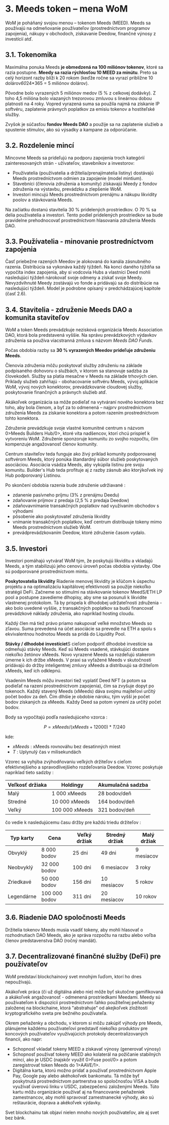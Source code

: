 # 3. Meeds token – mena WoM

WoM je poháňaný svojou menou – tokenom Meeds (MEED). Meeds sa používajú na odmeňovanie používateľov (prostredníctvom programov zapojenia), nákupy v obchodoch, získavanie Deedow, finančné výnosy z investícií atď.

## 3.1. Tokenomika

Maximálna ponuka Meeds **je obmedzená na 100 miliónov tokenov**, ktoré sa razia postupne. **Meedy sa razia rýchlosťou 10 MEED za minútu**. Preto sa celý horizont razby blíži k 20 rokom (keďže ročne sa vyrazí približne 10 dolárov*60*24*365 = 5 miliónov dolárov).

Pôvodne bolo vyrazených 5 miliónov medov (5 % z celkovej dodávky). Z toho 4,5 milióna bolo viazaných trezorovou zmluvou s lineárnou dobou platnosti na 4 roky. Vopred vyrazená suma sa použila najmä na získanie IP softvéru, zaplatenie právnych poplatkov za emisiu tokenov a hostiteľské služby.

Zvyšok je súčasťou __fondov Meeds DAO__ a použije sa na zaplatenie služieb a spustenie stimulov, ako sú výsadky a kampane za odporúčanie.


## 3.2. Rozdelenie mincí

Mincovne Meeds sa prideľujú na podporu zapojenia troch kategórií zainteresovaných strán - užívateľov, stavebníkov a investorov:

- Používatelia (používatelia a držitelia/prenajímatelia listiny) dostávajú Meeds prostredníctvom odmien za zapojenie (model mintium).
- Stavebníci (členovia združenia a komunity) získavajú Meedy z fondov združenia na výstavbu, prevádzku a zlepšenie WoM.
- Investori mincujú Meeds prostredníctvom prenájmu a nákupu likvidity poolov a stávkovania Meeds.

Na začiatku dostanú stavitelia 30 % pridelených prostriedkov. O 70 % sa delia používatelia a investori. Tento podiel pridelených prostriedkov sa bude pravidelne prehodnocovať prostredníctvom hlasovania združenia Meeds DAO.

## 3.3. Používatelia - minovanie prostredníctvom zapojenia

Časť priebežne razených Meedov je alokovaná do kanála zásnubného razenia. Distribúcia sa vykonáva každý týždeň. Na konci daného týždňa sa vypočíta index zapojenia, aby si vodcovia Hubs a vlastníci Deed mohli nasledujúci týždeň nárokovať svoje odmeny a získať svoje Meedy. Nevyzdvihnuté Meedy zostávajú vo fonde a pridávajú sa do distribúcie na nasledujúci týždeň. Model je podrobne opísaný v predchádzajúcej kapitole (časť 2.6).

## 3.4. Stavitelia - združenie Meeds DAO a komunita staviteľov

WoM a token Meeds prevádzkuje nezisková organizácia Meeds Association DAO, ktorá bola predstavená vyššie. Na správu prevádzkových výdavkov združenia sa používa viacstranná zmluva s názvom _Meeds DAO Funds_.

Počas obdobia razby sa **30 % vyrazených Meedov prideľuje združeniu Meeds**.

Členovia združenia môžu poskytovať služby združeniu na základe podpísaného dohovoru o službách, v ktorom sa stanovuje sadzba za človekodeň. Služby sa platia mesačne v Meeds na základe trhových cien. Príklady služieb zahŕňajú - obohacovanie softvéru Meeds, vývoj aplikácie WoM, vývoj nových konektorov, prevádzkovanie cloudovej služby, poskytovanie finančných a právnych služieb atď.

Akákoľvek organizácia sa môže podieľať na vytváraní nového konektora bez toho, aby bola členom, a byť za to odmenená – najprv prostredníctvom združenia Meeds za získanie konektora a potom razením prostredníctvom tohto konektora.

Združenie prevádzkuje svoje vlastné komunitné centrum s názvom 0>Meeds Builders Hub/0>, ktoré víta nadšencov, ktorí chcú prispieť k vytvoreniu WoM. Združenie sponzoruje komunitu zo svojho rozpočtu, čím kompenzuje angažovanosť členov komunity.

Centrum staviteľov teda funguje ako živý príklad komunity podporovanej softvérom Meeds, ktorý ponúka štandardný súbor služieb poskytovaných asociáciou. Asociácia vsádza Meeds, aby vykúpila listinu pre svoju komunitu. Builder's Hub teda profituje aj z razby zásnub ako ktorýkoľvek iný Hub podporovaný Listinou.

Po skončení obdobia razenia bude združenie udržiavané :

- zdanenie pasívneho príjmu (3% z prenájmu Deedu)
- zdaňovanie príjmov z predaja (2,5 % z predaja Deedow)
- zdaňovavnímanie transakčných poplatkov nad využívaním obchodov s výhodami
- pôsobenie ako poskytovateľ združenia likvidity
- vnímanie transakčných poplatkov, keď centrum distribuuje tokeny mimo Meeds prostredníctvom služieb WoM.
- prevádprevádzkovaním Deedow, ktoré združenie časom vydalo.


## 3.5. Investori

Investori pomáhajú vytvárať WoM tým, že poskytujú likviditu a vkladajú Meeds, a tým stabilizujú jeho cenovú úroveň počas obdobia výstavby. Obe sú podporované prostredníctvom mintu.

**Poskytovatelia likvidity** Riadenie menovej likvidity je kľúčom k úspechu projektu a na optimalizáciu kapitálovej efektívnosti sa použije niekoľko stratégií DeFi. Začneme so stimulmi na stávkovanie tokenov MeedS/ETH LP pool a postupne zavedieme dlhopisy, aby sme sa posunuli k likvidite vlastnenej protokolom. Tá by prispela k dlhodobej udržateľnosti združenia - ako bolo uvedené vyššie, z transakčných poplatkov sa budú financovať prevádzkové náklady združenia, ako napríklad hosting cloudu.

Každý člen má tiež právo priamo nakupovať veľké množstvo Meeds so zľavou. Suma prevedená na účet asociácie sa prevedie na ETH a spolu s ekvivalentnou hodnotou Meeds sa pridá do Liquidity Pool.

**Stávky / dlhodobé investíciet**S cieľom podporiť dlhodobé investície sa odmeňujú stávky Meeds. Keď sú Meeds vsadené, stávkujúci dostane niekoľko žetónov xMeeds. Novo vyrazené Meeds sa rozdeľujú stakerom úmerne k ich držbe xMeeds. V praxi sa vyťažené Meeds v skutočnosti pridávajú do držby inteligentnej zmluvy xMeeds a distribuujú sa držiteľom xMeeds, keď ich odklepnú.

Vsadením Meeds môžu investori tiež vyplatiť Deed NFT (a potom sa podieľať na razení prostredníctvom zapojenia), čím sa zvyšuje dopyt po tokenoch. Každý stavený Meeds (xMeeds) dáva svojmu majiteľovi určitý počet bodov za deň. Čím dlhšie je obdobie nároku, tým vyšší je počet bodov získaných za xMeeds. Každy Deed sa potom vymení za určitý počet bodov.

Body sa vypočítajú podľa nasledujúceho vzorca :

 $$ P = xMeeds / (xMeeds + 12000) * T / 240 $$

 kde:

- $xMeeds$ : xMeeds rovnováhu bez desatinných miest
- $T$ : Uplynulý čas v milisekundách

Vzorec sa vyhýba zvýhodňovaniu veľkých držiteľov s cieľom efektívnejšieho a spravodlivejšieho rozdeľovania Deedow. Vzorec poskytuje napríklad tieto sadzby :

| **Veľkosť držiaka** | **Holdingy**   | **Akumulačná sadzba** |
| ------------------- | -------------- | --------------------- |
| Malý                | 1 000 xMeeds   | 28 bodov/deň          |
| Stredné             | 10 000 xMeeds  | 164 bodov/deň         |
| Veľký               | 100 000 xMeeds | 321 bodov/deň         |


čo vedie k nasledujúcemu času držby pre každú triedu držiteľov :

| **Typ karty** | **Cena**      | **Veľký držiak** | **Stredný držiak** | **Malý držiak** |
| ------------- | ------------- | ---------------- | ------------------ | --------------- |
| Obvyklý       | 8 000 bodov   | 25 dni           | 49 dni             | 9 mesiacov      |
| Neobvyklý     | 32 000 bodov  | 100 dni          | 6 mesiacov         | 3 roky          |
| Zriedkavé     | 50 000 bodov  | 156 dni          | 10 mesiacov        | 5 rokov         |
| Legendárne    | 100 000 bodov | 311 dni          | 20 mesiacov        | 10 rokov        |

## 3.6. Riadenie DAO spoločnosti Meeds

Držitelia tokenov Meeds musia vsadiť tokeny, aby mohli hlasovať o rozhodnutiach DAO Meeds, ako je správa rozpočtu na razbu alebo voľba členov predstavenstva DAO (ročný mandát).

## 3.7. Decentralizované finančné služby (DeFi) pre používateľov

WoM predstaví blockchainový svet mnohým ľuďom, ktorí ho dnes nepoužívajú.

Akákoľvek práca (či už digitálna alebo nie) môže byť skutočne gamifikovaná a akákoľvek angažovanosť - odmenená prostriedkami Meedami. Meedy sú používateľom k dispozícii prostredníctvom ľahko použiteľnej peňaženky založenej na blockchaine, ktorá "abstrahuje" od akejkoľvek zložitosti kryptografického sveta pre bežného používateľa.

Okrem peňaženky a obchodu, v ktorom si môžu zakúpiť výhody pre Meeds, plánujeme každému používateľovi predstaviť niekoľko produktov pre koncových používateľov využívajúcich protokoly decentralizovaných financií, ako napr:

- Schopnosť vkladať tokeny MEED a získavať výnosy (generovať výnosy)
- Schopnosť používať tokeny MEED ako kolaterál na požičanie stabilných mincí, ako je USDC (najskôr využiť 0>Fuse pool/0> a potom zaregistrovať token Meeds do 1>AAVE/1>.
- Digitálna karta, ktorú možno pridať a používať prostredníctvom Apple Pay, Google pay alebo akéhokoľvek bankomatu. Tá môže byť poskytnutá prostredníctvom partnerstva so spoločnosťou VISA a bude využívať úverovú linku v USDC, zabezpečenú založenými Meeds. Túto kartu môžu organizácie používať aj na financovanie peňaženiek zamestnancov, aby mohli spravovať zamestnanecké výhody, ako sú reštaurácie, doprava a akékoľvek výdavky.

Svet blockchainu tak objaví nielen mnoho nových používateľov, ale aj svet bez bánk.

 
